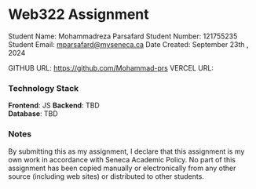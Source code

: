 # Web322 Assignment

Student Name:  Mohammadreza Parsafard
Student Number:  121755235
Student Email:  mparsafard@myseneca.ca
Date Created:  September 23th , 2024

GITHUB URL:  https://github.com/Mohammad-prs
VERCEL URL:   

### Technology Stack

**Frontend**:  JS
**Backend**: TBD  
**Database**: TBD  

### Notes

By submitting this as my assignment, I declare that this assignment is my own work in accordance with Seneca Academic Policy. No part of this assignment has been copied manually or electronically from any other source (including web sites) or distributed to other students.
